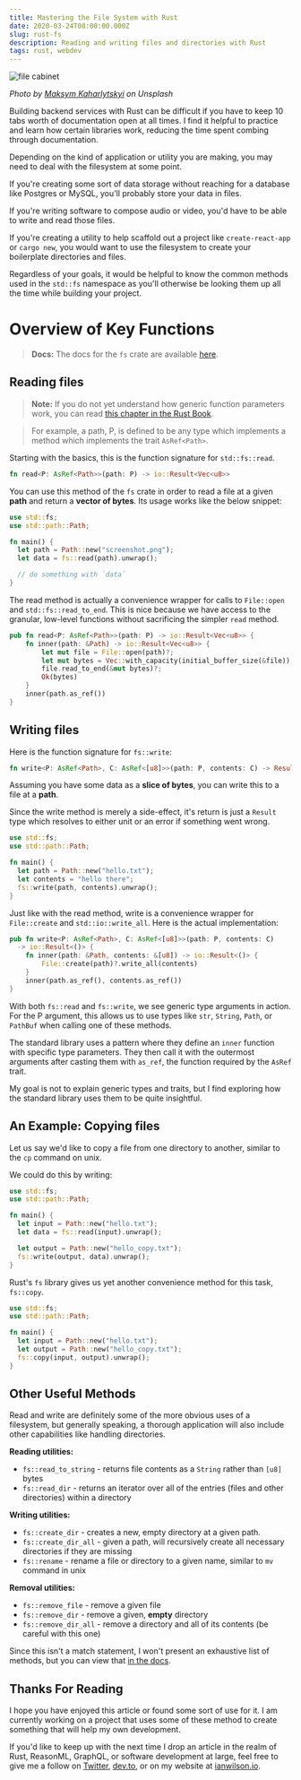```yaml
---
title: Mastering the File System with Rust
date: 2020-03-24T08:00:00.000Z
slug: rust-fs
description: Reading and writing files and directories with Rust
tags: rust, webdev
---
```


![file cabinet](https://images.unsplash.com/photo-1569235186275-626cb53b83ce?ixlib=rb-1.2.1&ixid=eyJhcHBfaWQiOjEyMDd9&auto=format&fit=crop&w=1952&q=80)

_Photo by [Maksym Kaharlytskyi](https://unsplash.com/@qwitka) on Unsplash_

Building backend services with Rust can be difficult if you have to keep 10 tabs worth of documentation open at all times. I find it helpful to practice and learn how certain libraries work, reducing the time spent combing through documentation.

Depending on the kind of application or utility you are making, you may need to deal with the filesystem at some point.

If you're creating some sort of data storage without reaching for a database like Postgres or MySQL, you'll probably store your data in files.

If you're writing software to compose audio or video, you'd have to be able to write and read those files.

If you're creating a utility to help scaffold out a project like `create-react-app` or `cargo new`, you would want to use the filesystem to create your boilerplate directories and files.

Regardless of your goals, it would be helpful to know the common methods used in the `std::fs` namespace as you'll otherwise be looking them up all the time while building your project.

# Overview of Key Functions

> **Docs:** The docs for the `fs` crate are available [here](https://doc.rust-lang.org/std/fs/index.html).

## Reading files

> **Note:** If you do not yet understand how generic function parameters work, you can read [this chapter in the Rust Book](https://doc.rust-lang.org/book/ch10-01-syntax.html?highlight=generic#generic-data-types).

> For example, a path, P, is defined to be any type which implements a method which implements the trait `AsRef<Path>`.

Starting with the basics, this is the function signature for `std::fs::read`.

```rust
fn read<P: AsRef<Path>>(path: P) -> io::Result<Vec<u8>>
```

You can use this method of the `fs` crate in order to read a file at a given **path** and return a **vector of bytes**. Its usage works like the below snippet:

```rust
use std::fs;
use std::path::Path;

fn main() {
  let path = Path::new("screenshot.png");
  let data = fs::read(path).unwrap();

  // do something with `data`
}

```

The read method is actually a convenience wrapper for calls to `File::open` and `std::fs::read_to_end`. This is nice because we have access to the granular, low-level functions without sacrificing the simpler `read` method.

```rust
pub fn read<P: AsRef<Path>>(path: P) -> io::Result<Vec<u8>> {
    fn inner(path: &Path) -> io::Result<Vec<u8>> {
        let mut file = File::open(path)?;
        let mut bytes = Vec::with_capacity(initial_buffer_size(&file));
        file.read_to_end(&mut bytes)?;
        Ok(bytes)
    }
    inner(path.as_ref())
}
```

## Writing files

Here is the function signature for `fs::write`:

```rust
fn write<P: AsRef<Path>, C: AsRef<[u8]>>(path: P, contents: C) -> Result<()>
```

Assuming you have some data as a **slice of bytes**, you can write this to a file at a **path**.

Since the write method is merely a side-effect, it's return is just a `Result` type which resolves to either unit or an error if something went wrong.

```rust
use std::fs;
use std::path::Path;

fn main() {
  let path = Path::new("hello.txt");
  let contents = "hello there";
  fs::write(path, contents).unwrap();
}

```

Just like with the read method, write is a convenience wrapper for `File::create` and `std::io::write_all`. Here is the actual implementation:

```rust
pub fn write<P: AsRef<Path>, C: AsRef<[u8]>>(path: P, contents: C)
  -> io::Result<()> {
    fn inner(path: &Path, contents: &[u8]) -> io::Result<()> {
        File::create(path)?.write_all(contents)
    }
    inner(path.as_ref(), contents.as_ref())
}
```

With both `fs::read` and `fs::write`, we see generic type arguments in action. For the P argument, this allows us to use types like `str`, `String`, `Path`, or `PathBuf` when calling one of these methods.

The standard library uses a pattern where they define an `inner` function with specific type parameters. They then call it with the outermost arguments after casting them with `as_ref`, the function required by the `AsRef` trait.

My goal is not to explain generic types and traits, but I find exploring how the standard library uses them to be quite insightful.

## An Example: Copying files

Let us say we'd like to copy a file from one directory to another, similar to the `cp` command on unix.

We could do this by writing:

```rust
use std::fs;
use std::path::Path;

fn main() {
  let input = Path::new("hello.txt");
  let data = fs::read(input).unwrap();

  let output = Path::new("hello_copy.txt");
  fs::write(output, data).unwrap();
}
```

Rust's `fs` library gives us yet another convenience method for this task, `fs::copy`.

```rust
use std::fs;
use std::path::Path;

fn main() {
  let input = Path::new("hello.txt");
  let output = Path::new("hello_copy.txt");
  fs::copy(input, output).unwrap();
}
```

## Other Useful Methods

Read and write are definitely some of the more obvious uses of a filesystem, but generally speaking, a thorough application will also include other capabilities like handling directories.

**Reading utilities:**

- `fs::read_to_string` - returns file contents as a `String` rather than `[u8]` bytes
- `fs::read_dir` - returns an iterator over all of the entries (files and other directories) within a directory

**Writing utilities:**

- `fs::create_dir` - creates a new, empty directory at a given path.
- `fs::create_dir_all` - given a path, will recursively create all necessary directories if they are missing
- `fs::rename` - rename a file or directory to a given name, similar to `mv` command in unix

**Removal utilities:**

- `fs::remove_file` - remove a given file
- `fs::remove_dir` - remove a given, **empty** directory
- `fs::remove_dir_all` - remove a directory and all of its contents (be careful with this one)

Since this isn't a match statement, I won't present an exhaustive list of methods, but you can view that [in the docs](https://doc.rust-lang.org/std/fs/index.html).

## Thanks For Reading

I hope you have enjoyed this article or found some sort of use for it. I am currently working on a project that uses some of these method to create something that will help my own development.

If you'd like to keep up with the next time I drop an article in the realm of Rust, ReasonML, GraphQL, or software development at large, feel free to give me a follow on [Twitter](https://twitter.com/iwilson), [dev.to](https://dev.to/iwilsonq), or on my website at [ianwilson.io](https://ianwilson.io).
